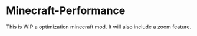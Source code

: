 # Minecraft-Performance
This is WIP a optimization minecraft mod.
It will also include a zoom feature.
